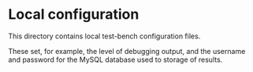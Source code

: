 # Local configuration

This directory contains local test-bench configuration files.

These set, for example, the level of debugging output, and the username and password for the MySQL database used to storage of results.

